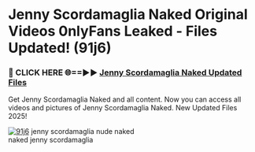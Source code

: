 # Jenny Scordamaglia Naked Original Videos 0nlyFans Leaked - Files Updated! (91j6)

<h3>🔴 CLICK HERE 🌐==►► <a href="https://tinyurl.com/yckcrads" rel="nofollow">Jenny Scordamaglia Naked Updated Files</a></h3>

Get Jenny Scordamaglia Naked and all content. Now you can access all videos and pictures of Jenny Scordamaglia Naked. New Updated Files 2025!

[![91j6](https://i.imgur.com/hpKpOFt.gif)](https://tinyurl.com/yckcrads)
jenny scordamaglia nude naked<br>
naked jenny scordamaglia